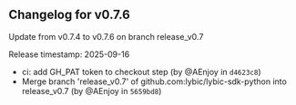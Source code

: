 ## Changelog for v0.7.6

Update from v0.7.4 to v0.7.6 on branch release_v0.7

Release timestamp: 2025-09-16

- ci: add GH_PAT token to checkout step (by @AEnjoy in `d4623c8`) 
- Merge branch 'release_v0.7' of github.com:lybic/lybic-sdk-python into release_v0.7 (by @AEnjoy in `5659bd8`) 
